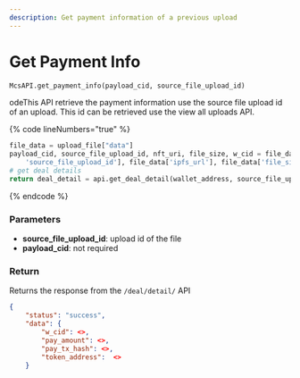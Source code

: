 ```yaml
---
description: Get payment information of a previous upload
---
```


# Get Payment Info

```python
McsAPI.get_payment_info(payload_cid, source_file_upload_id)
```

odeThis API retrieve the payment information use the source file upload id of an upload. This id can be retrieved use the view all uploads API.

{% code lineNumbers="true" %}
```python
file_data = upload_file["data"]
payload_cid, source_file_upload_id, nft_uri, file_size, w_cid = file_data['payload_cid'], file_data[
    'source_file_upload_id'], file_data['ipfs_url'], file_data['file_size'], file_data['w_cid']
# get deal details
return deal_detail = api.get_deal_detail(wallet_address, source_file_upload_id)
```
{% endcode %}

### Parameters

* **source\_file\_upload\_id**: upload id of the file
* **payload\_cid**: not required

### Return

Returns the response from the `/deal/detail/` API

```json
{
    "status": "success",
    "data": {
        "w_cid": <>,
        "pay_amount": <>,
        "pay_tx_hash": <>,
        "token_address":  <>
    }
```
